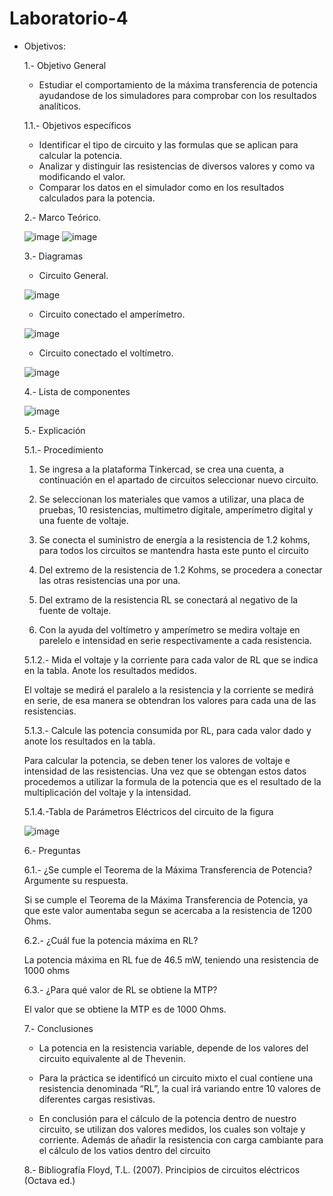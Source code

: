 # Laboratorio-4
* Objetivos:
 
   1.- Objetivo General
   - Estudiar el comportamiento de la máxima transferencia de potencia ayudandose de los simuladores para comprobar con los resultados analíticos.
   
   1.1.- Objetivos específicos
   - Identificar el tipo de circuito y las formulas que se aplican para calcular la potencia.
   - Analizar y distinguir las resistencias de diversos valores y como va modificando el valor.
   - Comparar los datos en el simulador como en los resultados calculados para la potencia.
   
   2.- Marco Teórico.
   
     ![image](https://user-images.githubusercontent.com/76134214/106985701-eb17cd80-6737-11eb-9587-38fcee1bc8c8.png)
     ![image](https://user-images.githubusercontent.com/76134214/106985717-eeab5480-6737-11eb-81bb-77a6ca589cc8.png)

   
   3.- Diagramas
    
     * Circuito General.
     
     ![image](https://user-images.githubusercontent.com/76132461/106948785-25fb1080-66fa-11eb-91ef-c7492b2b51da.png)
     
     * Circuito conectado el amperímetro.
     
     ![image](https://user-images.githubusercontent.com/76132461/106948804-2dbab500-66fa-11eb-833c-e9af6cff8fa4.png)
     
     * Circuito conectado el voltímetro.
   
     ![image](https://user-images.githubusercontent.com/76132461/106948824-357a5980-66fa-11eb-8cf0-2a1dc3365329.png)
     
    4.- Lista de componentes
    
    ![image](https://user-images.githubusercontent.com/76132461/106954597-0962d680-6702-11eb-8d1e-2f3007329110.png)

    5.- Explicación
   
   5.1.- Procedimiento 
   
   1. Se ingresa a la plataforma Tinkercad, se crea una cuenta, a continuación en el apartado de circuitos seleccionar nuevo circuito.
   
   2. Se seleccionan los materiales que vamos a utilizar, una placa de pruebas, 10 resistencias, multimetro digitale, amperímetro digital y una fuente de voltaje.
   
   3. Se conecta el suministro de energía a la resistencia de 1.2 kohms, para todos los circuitos se mantendra hasta este punto el circuito
   
   4. Del extremo de la resistencia de 1.2 Kohms, se procedera a conectar las otras resistencias una por una.
   
   5. Del extramo de la resistencia RL se conectará al negativo de la fuente de voltaje.
   
   6. Con la ayuda del voltímetro y amperímetro se medira voltaje en parelelo e intensidad en serie respectivamente a cada resistencia.
   
   5.1.2.- Mida el voltaje y la corriente para cada valor de RL que se indica en la tabla. Anote los resultados medidos.

   El voltaje se medirá el paralelo a la resistencia y la corriente se medirá en serie, de esa manera se obtendran los valores para cada una de las resistencias.
   
   5.1.3.- Calcule las potencia consumida por RL, para cada valor dado y anote los resultados en la tabla.
   
   Para calcular la potencia, se deben tener los valores de voltaje e intensidad de las resistencias. Una vez que se obtengan estos datos procedemos a utilizar la formula de la potencia que es el resultado de la multiplicación del voltaje y la intensidad.
   
   5.1.4.-Tabla de Parámetros Eléctricos del circuito de la figura
   
   ![image](https://user-images.githubusercontent.com/76132461/107052043-30b9b200-679b-11eb-90f6-fcdaa42a9027.png)
   
   6.- Preguntas
   
    6.1.- ¿Se cumple el Teorema de la Máxima Transferencia de Potencia? Argumente su respuesta.
    
    Si se cumple el Teorema de la Máxima Transferencia de Potencia, ya que este valor aumentaba segun se acercaba a la resistencia de 1200 Ohms.
    
    6.2.- ¿Cuál fue la potencia máxima en RL?
    
    La potencia máxima en RL fue de 46.5 mW, teniendo una resistencia de 1000 ohms
    
    6.3.- ¿Para qué valor de RL se obtiene la MTP?
    
    El valor que se obtiene la MTP es de 1000 Ohms.
    
    7.- Conclusiones
    
    * La potencia en la resistencia variable, depende de los valores del circuito equivalente al de Thevenin.
    
    * Para la práctica se identificó un circuito mixto el cual contiene una resistencia denominada “RL”, la cual irá variando entre 10 valores de diferentes cargas         resistivas.
    
    * En conclusión para el cálculo de la potencia dentro de nuestro circuito, se utilizan dos valores medidos, los cuales son voltaje y corriente. Además de añadir         la resistencia con carga cambiante para el cálculo de los vatios dentro del circuito
     
    
    8.- Bibliografía
    Floyd, T.L. (2007). Principios de circuitos eléctricos (Octava ed.)
   
